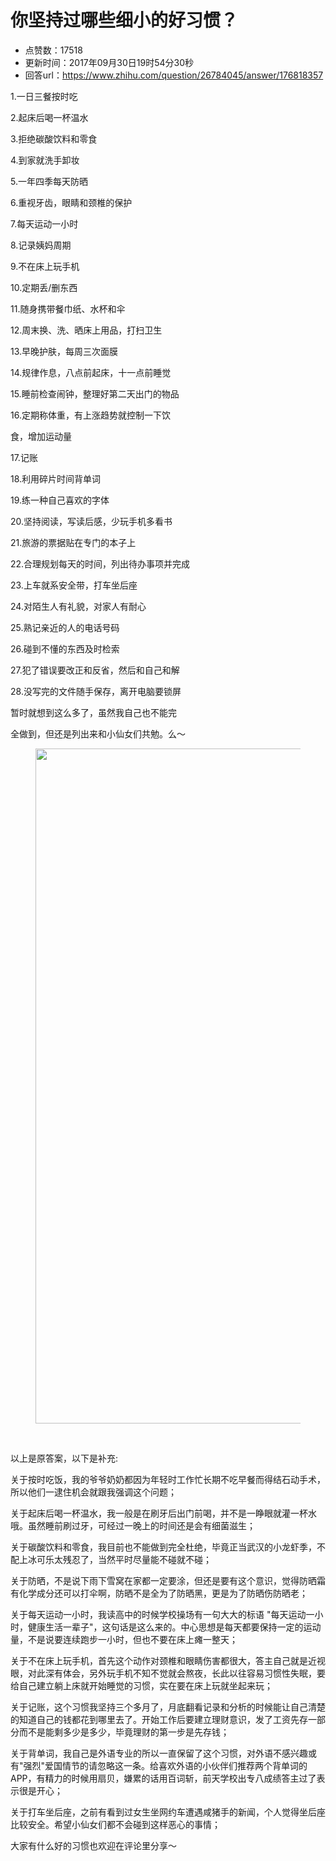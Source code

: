 # 你坚持过哪些细小的好习惯？
- 点赞数：17518
- 更新时间：2017年09月30日19时54分30秒
- 回答url：https://www.zhihu.com/question/26784045/answer/176818357
<body>
 <p data-pid="XScW01iq">1.一日三餐按时吃</p>
 <p data-pid="z0VP48zQ">2.起床后喝一杯温水</p>
 <p data-pid="amBZzEN3">3.拒绝碳酸饮料和零食</p>
 <p data-pid="BRBoWKqW">4.到家就洗手卸妆</p>
 <p data-pid="2Ew9CRzS">5.一年四季每天防晒</p>
 <p data-pid="QR_Rkv-Y">6.重视牙齿，眼睛和颈椎的保护</p>
 <p data-pid="oJpLU_wt">7.每天运动一小时</p>
 <p data-pid="PNIqh6RX">8.记录姨妈周期</p>
 <p data-pid="b8rkbgWT">9.不在床上玩手机</p>
 <p data-pid="a1hMMrIJ">10.定期丢/删东西</p>
 <p data-pid="IDzXktKs">11.随身携带餐巾纸、水杯和伞</p>
 <p data-pid="ViA49n9T">12.周末换、洗、晒床上用品，打扫卫生</p>
 <p data-pid="sg3wDpnZ">13.早晚护肤，每周三次面膜</p>
 <p data-pid="qwNJNeVL">14.规律作息，八点前起床，十一点前睡觉</p>
 <p data-pid="2GST_n5w">15.睡前检查闹钟，整理好第二天出门的物品</p>
 <p data-pid="T5hoLDQh">16.定期称体重，有上涨趋势就控制一下饮</p>
 <p data-pid="_I_9EeCx">食，增加运动量</p>
 <p data-pid="-hJXAdzG">17.记账</p>
 <p data-pid="NeAB7q7N">18.利用碎片时间背单词</p>
 <p data-pid="cXA5esFS">19.练一种自己喜欢的字体</p>
 <p data-pid="Wi221IRl">20.坚持阅读，写读后感，少玩手机多看书</p>
 <p data-pid="vWDWjl1g">21.旅游的票据贴在专门的本子上</p>
 <p data-pid="zO0MV8LB">22.合理规划每天的时间，列出待办事项并完成</p>
 <p data-pid="1fhlVpoD">23.上车就系安全带，打车坐后座</p>
 <p data-pid="l95FAsx0">24.对陌生人有礼貌，对家人有耐心</p>
 <p data-pid="i9gG7dTq">25.熟记亲近的人的电话号码</p>
 <p data-pid="qIlJ5Gfc">26.碰到不懂的东西及时检索</p>
 <p data-pid="zDaaasgo">27.犯了错误要改正和反省，然后和自己和解</p>
 <p data-pid="5eu9Avp7">28.没写完的文件随手保存，离开电脑要锁屏</p>
 <p data-pid="yvlfSVdw">暂时就想到这么多了，虽然我自己也不能完</p>
 <p data-pid="CFl2DvcV">全做到，但还是列出来和小仙女们共勉。么～</p>
 <figure>
  <img src="https://picx.zhimg.com/50/v2-ac66ca72380f0619282e64089be1e1bd_720w.jpg?source=1940ef5c" data-rawwidth="1080" data-rawheight="930" data-original-token="v2-ac66ca72380f0619282e64089be1e1bd" class="origin_image zh-lightbox-thumb" width="1080" data-original="https://picx.zhimg.com/v2-ac66ca72380f0619282e64089be1e1bd_r.jpg?source=1940ef5c">
 </figure>
 <br>
 <p data-pid="1aTj9E6k">以上是原答案，以下是补充:</p>
 <p data-pid="CBpzCZkF">关于按时吃饭，我的爷爷奶奶都因为年轻时工作忙长期不吃早餐而得结石动手术，所以他们一逮住机会就跟我强调这个问题；</p>
 <p data-pid="cQgZPw87">关于起床后喝一杯温水，我一般是在刷牙后出门前喝，并不是一睁眼就灌一杯水哦。虽然睡前刷过牙，可经过一晚上的时间还是会有细菌滋生；</p>
 <p data-pid="mGiFonpa">关于碳酸饮料和零食，我目前也不能做到完全杜绝，毕竟正当武汉的小龙虾季，不配上冰可乐太残忍了，当然平时尽量能不碰就不碰；</p>
 <p data-pid="eXt7V3_d">关于防晒，不是说下雨下雪窝在家都一定要涂，但还是要有这个意识，觉得防晒霜有化学成分还可以打伞啊，防晒不是全为了防晒黑，更是为了防晒伤防晒老；</p>
 <p data-pid="W3vS2EXy">关于每天运动一小时，我读高中的时候学校操场有一句大大的标语 "每天运动一小时，健康生活一辈子"，这句话是这么来的。中心思想是每天都要保持一定的运动量，不是说要连续跑步一小时，但也不要在床上瘫一整天；</p>
 <p data-pid="7OU4PSOF">关于不在床上玩手机，首先这个动作对颈椎和眼睛伤害都很大，答主自己就是近视眼，对此深有体会，另外玩手机不知不觉就会熬夜，长此以往容易习惯性失眠，要给自己建立躺上床就开始睡觉的习惯，实在要在床上玩就坐起来玩；</p>
 <p data-pid="4cpdxfXj">关于记账，这个习惯我坚持三个多月了，月底翻看记录和分析的时候能让自己清楚的知道自己的钱都花到哪里去了。开始工作后要建立理财意识，发了工资先存一部分而不是能剩多少是多少，毕竟理财的第一步是先存钱；</p>
 <p data-pid="9UWfLJvl">关于背单词，我自己是外语专业的所以一直保留了这个习惯，对外语不感兴趣或有"强烈"爱国情节的请忽略这一条。给喜欢外语的小伙伴们推荐两个背单词的APP，有精力的时候用扇贝，嫌累的话用百词斩，前天学校出专八成绩答主过了表示很是开心；</p>
 <p data-pid="lqhgq028">关于打车坐后座，之前有看到过女生坐网约车遭遇咸猪手的新闻，个人觉得坐后座比较安全。希望小仙女们都不会碰到这样恶心的事情；</p>
 <p data-pid="yO16vfYu">大家有什么好的习惯也欢迎在评论里分享～</p>
</body>